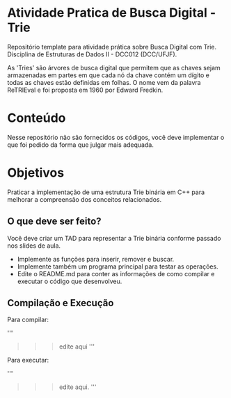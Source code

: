 # Atividade Pratica de Busca Digital - Trie

Repositório template para atividade prática sobre Busca Digital com Trie. Disciplina de Estruturas de Dados II - DCC012 (DCC/UFJF).

As 'Tries' são árvores de busca digital que permitem que as chaves sejam armazenadas em partes em que cada nó da chave contém um dígito e todas as chaves estão definidas em folhas. O nome vem da palavra ReTRIEval e foi proposta em 1960 por Edward Fredkin.

# Conteúdo

Nesse repositório não são fornecidos os códigos, você deve implementar o que foi pedido da forma que julgar mais adequada.

# Objetivos

Praticar a implementação de uma estrutura Trie binária em C++ para melhorar a compreensão dos conceitos relacionados.  

## O que deve ser feito?

Você deve criar um TAD para representar a Trie binária conforme passado nos slides de aula.

- Implemente as funções para inserir, remover e buscar.
- Implemente também um programa principal para testar as operações.
- Edite o README.md para conter as informações de como compilar e executar o código que desenvolveu.

## Compilação e Execução

Para compilar:

'''
>>> edite aqui
'''

Para executar:

'''
>>> edite aqui.
'''

